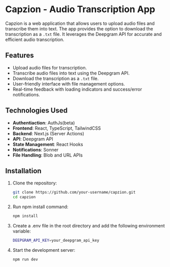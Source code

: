 # Capzion - Audio Transcription App

Capzion is a web application that allows users to upload audio files and transcribe them into text. The app provides the option to download the transcription as a `.txt` file. It leverages the Deepgram API for accurate and efficient audio transcription.

## Features

- Upload audio files for transcription.
- Transcribe audio files into text using the Deepgram API.
- Download the transcription as a `.txt` file.
- User-friendly interface with file management options.
- Real-time feedback with loading indicators and success/error notifications.

## Technologies Used

- **Authentiaction**: AuthJs(beta)
- **Frontend**: React, TypeScript, TailwindCSS
- **Backend**: Next.js (Server Actions)
- **API**: Deepgram API
- **State Management**: React Hooks
- **Notifications**: Sonner
- **File Handling**: Blob and URL APIs

## Installation

1. Clone the repository:
   ```bash
   git clone https://github.com/your-username/capzion.git
   cd capzion


2. Run npm install command:
   ```bash
   npm install

3. Create a .env file in the root directory and add the following environment variable:
   ```bash
   DEEPGRAM_API_KEY=your_deepgram_api_key
   ```


4. Start the development server:
   ```bash
   npm run dev
   ```
